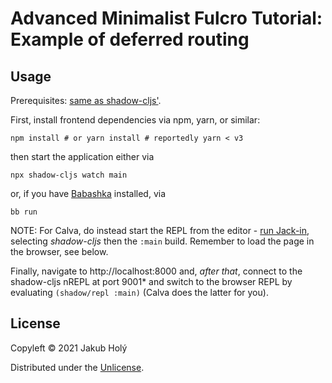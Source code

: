 # Advanced Minimalist Fulcro Tutorial: Example of deferred routing

## Usage

Prerequisites: [same as shadow-cljs'](https://github.com/thheller/shadow-cljs#requirements).

First, install frontend dependencies via npm, yarn, or similar:

    npm install # or yarn install # reportedly yarn < v3

then start the application either via

    npx shadow-cljs watch main

or, if you have [Babashka](https://babashka.org/) installed, via

    bb run

NOTE: For Calva, do instead start the REPL from the editor - [run Jack-in](https://calva.io/connect/#jack-in-let-calva-start-the-repl-for-you), selecting _shadow-cljs_ then the `:main` build. Remember to load the page in the browser, see below.

Finally, navigate to http://localhost:8000 and, _after that_, connect to the shadow-cljs nREPL at port 9001\* and switch to the browser REPL by evaluating `(shadow/repl :main)` (Calva does the latter for you).

## License

Copyleft © 2021 Jakub Holý

Distributed under the [Unlicense](https://unlicense.org/).